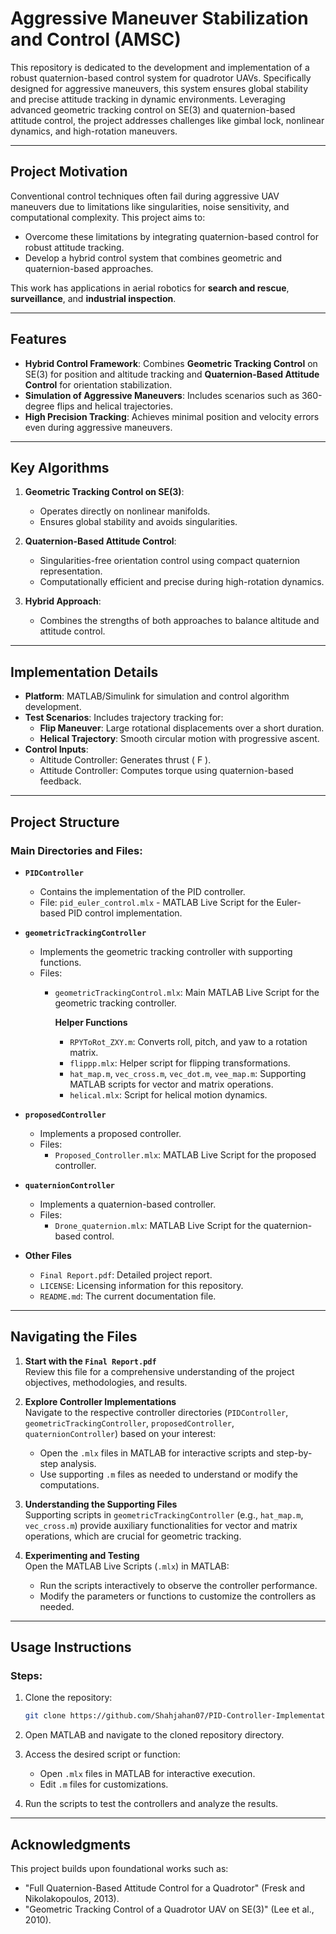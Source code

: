 # Aggressive Maneuver Stabilization and Control (AMSC)

This repository is dedicated to the development and implementation of a robust quaternion-based control system for quadrotor UAVs. Specifically designed for aggressive maneuvers, this system ensures global stability and precise attitude tracking in dynamic environments. Leveraging advanced geometric tracking control on SE(3) and quaternion-based attitude control, the project addresses challenges like gimbal lock, nonlinear dynamics, and high-rotation maneuvers.

---

## Project Motivation

Conventional control techniques often fail during aggressive UAV maneuvers due to limitations like singularities, noise sensitivity, and computational complexity. This project aims to:

- Overcome these limitations by integrating quaternion-based control for robust attitude tracking.
- Develop a hybrid control system that combines geometric and quaternion-based approaches.

This work has applications in aerial robotics for **search and rescue**, **surveillance**, and **industrial inspection**.

---

## Features

- **Hybrid Control Framework**: Combines **Geometric Tracking Control** on SE(3) for position and altitude tracking and **Quaternion-Based Attitude Control** for orientation stabilization.
- **Simulation of Aggressive Maneuvers**: Includes scenarios such as 360-degree flips and helical trajectories.
- **High Precision Tracking**: Achieves minimal position and velocity errors even during aggressive maneuvers.

---

## Key Algorithms

1. **Geometric Tracking Control on SE(3)**:
   - Operates directly on nonlinear manifolds.
   - Ensures global stability and avoids singularities.

2. **Quaternion-Based Attitude Control**:
   - Singularities-free orientation control using compact quaternion representation.
   - Computationally efficient and precise during high-rotation dynamics.

3. **Hybrid Approach**:
   - Combines the strengths of both approaches to balance altitude and attitude control.

---

## Implementation Details

- **Platform**: MATLAB/Simulink for simulation and control algorithm development.
- **Test Scenarios**: Includes trajectory tracking for:
  - **Flip Maneuver**: Large rotational displacements over a short duration.
  - **Helical Trajectory**: Smooth circular motion with progressive ascent.
- **Control Inputs**:
  - Altitude Controller: Generates thrust \( F \).
  - Attitude Controller: Computes torque using quaternion-based feedback.

---

## Project Structure

### Main Directories and Files:
- **`PIDController`**
  - Contains the implementation of the PID controller.
  - File: `pid_euler_control.mlx` - MATLAB Live Script for the Euler-based PID control implementation.

- **`geometricTrackingController`**
  - Implements the geometric tracking controller with supporting functions.
  - Files:
    - `geometricTrackingControl.mlx`: Main MATLAB Live Script for the geometric tracking controller.

      **Helper Functions**
       - `RPYToRot_ZXY.m`: Converts roll, pitch, and yaw to a rotation matrix.
       - `flippp.mlx`: Helper script for flipping transformations.
       - `hat_map.m`, `vec_cross.m`, `vec_dot.m`, `vee_map.m`: Supporting MATLAB scripts for vector and matrix operations.
       - `helical.mlx`: Script for helical motion dynamics.

- **`proposedController`**
  - Implements a proposed controller.
  - Files:
    - `Proposed_Controller.mlx`: MATLAB Live Script for the proposed controller.

- **`quaternionController`**
  - Implements a quaternion-based controller.
  - Files:
    - `Drone_quaternion.mlx`: MATLAB Live Script for the quaternion-based control.

- **Other Files**
  - `Final Report.pdf`: Detailed project report.
  - `LICENSE`: Licensing information for this repository.
  - `README.md`: The current documentation file.

---

## Navigating the Files

1. **Start with the `Final Report.pdf`**  
   Review this file for a comprehensive understanding of the project objectives, methodologies, and results.

2. **Explore Controller Implementations**  
   Navigate to the respective controller directories (`PIDController`, `geometricTrackingController`, `proposedController`, `quaternionController`) based on your interest:
   - Open the `.mlx` files in MATLAB for interactive scripts and step-by-step analysis.
   - Use supporting `.m` files as needed to understand or modify the computations.

3. **Understanding the Supporting Files**  
   Supporting scripts in `geometricTrackingController` (e.g., `hat_map.m`, `vec_cross.m`) provide auxiliary functionalities for vector and matrix operations, which are crucial for geometric tracking.

4. **Experimenting and Testing**  
   Open the MATLAB Live Scripts (`.mlx`) in MATLAB:
   - Run the scripts interactively to observe the controller performance.
   - Modify the parameters or functions to customize the controllers as needed.

---

## Usage Instructions


### Steps:
1. Clone the repository:
   ```bash
   git clone https://github.com/Shahjahan07/PID-Controller-Implementation.git
   ```
2. Open MATLAB and navigate to the cloned repository directory.
3. Access the desired script or function:
   - Open `.mlx` files in MATLAB for interactive execution.
   - Edit `.m` files for customizations.

4. Run the scripts to test the controllers and analyze the results.

---


## Acknowledgments

This project builds upon foundational works such as:
- "Full Quaternion-Based Attitude Control for a Quadrotor" (Fresk and Nikolakopoulos, 2013).
- "Geometric Tracking Control of a Quadrotor UAV on SE(3)" (Lee et al., 2010).

